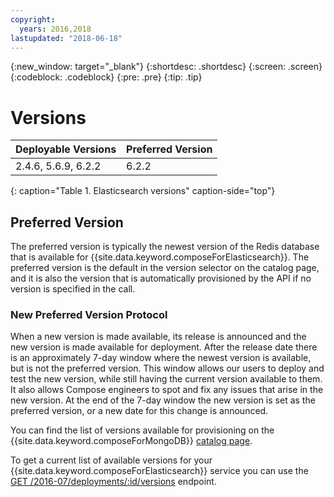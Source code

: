 ```yaml
---
copyright:
  years: 2016,2018
lastupdated: "2018-06-18"
---
```


{:new_window: target="_blank"}
{:shortdesc: .shortdesc}
{:screen: .screen}
{:codeblock: .codeblock}
{:pre: .pre}
{:tip: .tip}

# Versions

Deployable Versions| Preferred Version
----------|-----------
2.4.6, 5.6.9, 6.2.2 | 6.2.2
{: caption="Table 1. Elasticsearch versions" caption-side="top"}

## Preferred Version

The preferred version is typically the newest version of the Redis database that is available for {{site.data.keyword.composeForElasticsearch}}. The preferred version is the default in the version selector on the catalog page, and it is also the version that is automatically provisioned by the API if no version is specified in the call.

### New Preferred Version Protocol

When a new version is made available, its release is announced and the new version is made available for deployment. After the release date there is an approximately 7-day window where the newest version is available, but is not the preferred version. This window allows our users to deploy and test the new version, while still having the current version available to them. It also allows Compose engineers to spot and fix any issues that arise in the new version. At the end of the 7-day window the new version is set as the preferred version, or a new date for this change is announced.

You can find the list of versions available for provisioning on the {{site.data.keyword.composeForMongoDB}} [catalog page](https://console.{DomainName}/catalog/services/compose-for-mongodb).

To get a current list of available versions for your {{site.data.keyword.composeForElasticsearch}} service you can use the 
[GET /2016-07/deployments/:id/versions](https://apidocs.compose.com/v1.0/reference#2016-07-get-deployments-versions) endpoint.

